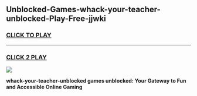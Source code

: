 
## Unblocked-Games-whack-your-teacher-unblocked-Play-Free-jjwki
<h3>
<a href="https://premium76.site?title=whack-your-teacher-unblocked&ref=10A">CLICK TO PLAY</a></h3>
<hr>

<h3>
<a href="https://premium76.site?title=whack-your-teacher-unblocked&ref=10A">CLICK 2 PLAY</a>
  
</h3>

<a href="https://premium76.site?title=whack-your-teacher-unblocked&ref=10A"><img src="https://clearcache.store/games.png"></a>


**whack-your-teacher-unblocked games unblocked: Your Gateway to Fun and Accessible Online Gaming**
